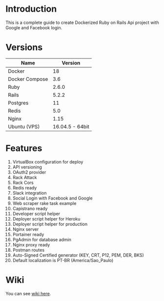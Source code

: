 # Introduction

This is a complete guide to create Dockerized Ruby on Rails Api project with Google and Facebook login.

# Versions

Name           | Version
---------------|----------------
Docker         | 18
Docker Compose | 3.6
Ruby           | 2.6.0
Rails          | 5.2.2
Postgres       | 11
Redis          | 5.0
Nginx          | 1.15
Ubuntu (VPS)   | 16.04.5 - 64bit

# Features

 1. VirtualBox configuration for deploy
 2. API versioning
 3. OAuth2 provider
 4. Rack Attack
 5. Rack Cors
 6. Redis ready
 7. Slack integration
 8. Social Login with Facebook and Google
 9. Web scraper rake task example
10. Capistrano ready
11. Developer script helper
12. Deployer script helper for Heroku
13. Deployer script helper for production
14. Nginx server
15. Portainer ready
16. PgAdmin for database admin
17. Nginx proxy ready
18. Postman routes
19. Auto-Signed Certified generator (KEY, CRT, P12, PEM, DER, BKS)
20. Default localization is PT-BR (America/Sao_Paulo)

# Wiki

You can see [wiki here](https://github.com/junioregis/skeleton-rails/wiki).
